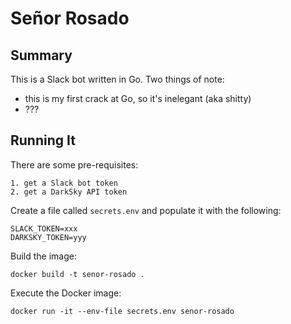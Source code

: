 # Señor Rosado

## Summary

This is a Slack bot written in Go. Two things of note:

* this is my first crack at Go, so it's inelegant (aka shitty)
* ???

## Running It

There are some pre-requisites:

```
1. get a Slack bot token
2. get a DarkSky API token
```

Create a file called `secrets.env` and populate it with the following:

```
SLACK_TOKEN=xxx
DARKSKY_TOKEN=yyy
```

Build the image:

`docker build -t senor-rosado .`

Execute the Docker image:

`docker run -it --env-file secrets.env senor-rosado`
